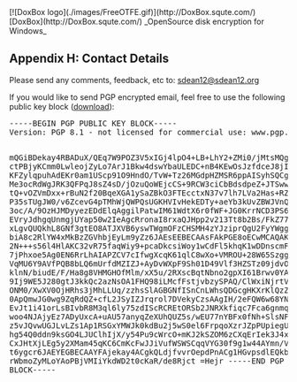 

<meta content="text/html; charset=iso-8859-1" http-equiv="Content-Type">
<meta name="keywords" content="disk encryption, security, transparent, AES, OTFE, plausible deniability, virtual drive, Linux, MS Windows, portable, USB drive, partition">
<meta name="description" content="DoxBox: An OpenSource 'on-the-fly' transparent disk encryption program for PCs. Using this software, you can create one or more &quot;virtual disks&quot; on your PC - anything written to these disks is automatically, and securely, encrypted before being stored on your computers hard drive.">

<meta name="author" content="Sarah Dean">
<meta name="copyright" content="Copyright 2004, 2005, 2006, 2007, 2008 Sarah Dean">
<meta name="ROBOTS" content="ALL">

<TITLE>Appendix H: Contact Details</TITLE>

<link href="./styles_common.css" rel="stylesheet" type="text/css">

<link rev="made" href="mailto:sdean12@sdean12.org">
<link rel="shortcut icon" href="./images/favicon.ico" type="image/x-icon">

<SPAN CLASS="master_link">
[![DoxBox logo](./images/FreeOTFE.gif)](http://DoxBox.squte.com/)
[DoxBox](http://DoxBox.squte.com/)
</SPAN>
<SPAN CLASS="master_title">
_OpenSource disk encryption for Windows_
</SPAN>

      
            

## Appendix H: Contact Details

Please send any comments, feedback, etc to: [sdean12@sdean12.org](mailto:sdean12@sdean12.org)

If you would like to send PGP encrypted email, feel free to use the following public key block ([download](./keys/sdean12_sdean12.org.asc)): 

</p>
<pre>
-----BEGIN PGP PUBLIC KEY BLOCK-----
Version: PGP 8.1 - not licensed for commercial use: www.pgp.com

mQGiBDekay4RBADuX/QEq7W9POZ3V5xIGj4lpO4+LB+LhY2+ZMi0/jMtsMQg6niJ
ctPBjyKCmm0LwleojZyLo7ArJ1Bkw4dswYbaULEDC+nB4KEwOsJzfdceJ8jI063g
KFZylqpuhAdEKr0am1UScp91O9HndO/TvW+Tz26MGdpHZMSR6ppAISyhSQCg/+eD
Me3ocRdWgJRK3QFPqJ8sZ4sD/jOzuQoWEjcCS+9RCW3ciCbBdsdpeZ+JTSwwiurj
tQ+vOZVmDxx+rBuN2f20BqeXGA1ySaZBkO3FTEcctxN37v7lh7LVa2Has+RZyNL1
P35sTUgJW0/v6ZcevG4pTMhWjQWPQsUGKHVIvHekEDTy+aeYb3kUvZBWJVnQXgJC
3oc/A/9OzHJMDyyezEDdElqAggilPatwIM61WdtX6r0fWF+JG0KrrNCD3PS6FR3O
EVryJdhgqUnmgjUYap50w2IeAgcRronaI8rxaQJHpp2v213Tt8b2Bs/FkZ77AAzI
xLgvQUQkhL8GNf3gtEO8ATJXVB6yswTWgmOFzCHSMH4zYJziprQgU2FyYWggRGVh
biA8c2RlYW4xMkBzZGVhbjEyLm9yZz6JAEsEEBECAAsFAkPGE8oECwMCAQAKCRAt
2N+++s56l4HlAKC32vR75faqWiy9+pcaDkcsiWoy1wCdFl5khqK1wDDnscmFEeWM
7jPhxoe5Ag0EN6RrLhAIAPZCV7cIfwgXcqK61qlC8wXo+VMROU+28W65Szgg2gGn
VqMU6Y9AVfPQB8bLQ6mUrfdMZIZJ+AyDvWXpF9Sh01D49Vlf3HZSTz09jdvOmeFX
klnN/biudE/F/Ha8g8VHMGHOfMlm/xX5u/2RXscBqtNbno2gpXI61Brwv0YAWCvl
9Ij9WE5J280gtJ3kkQc2azNsOA1FHQ98iLMcfFstjvbzySPAQ/ClWxiNjrtVjLhd
ONM0/XwXV0OjHRhs3jMhLLUq/zzhsSlAGBGNfISnCnLWhsQDGcgHKXrKlQzZlp+r
0ApQmwJG0wg9ZqRdQZ+cfL2JSyIZJrqrol7DVekyCzsAAgIH/2eFQW6w68YNeovi
EvJt1i41orLsBIvbR8M3ql6ly75zdIScRCREtORSb2JNRXkfiqc7Fca6gnmqUBNU
woo4NJAjyEz7ADyUxcA+uAU57anyqZeXUhQUZ5s/wEU77nYBFx0fNh+SlsNF4yL8
z5vJQvwUGJLvLZs1Ap1RSGxYMWJk0kdBu2j5wS0el6FrpqoXzrJZpPUpiegUPOqY
hg54Q0ddn9ksGO4LJUClhIjX/y54Pu9cWrcO+mKJ2kSZOM6zCXqErIek3J4xYy/W
CxJHtXjLEg5y2XMam45qKC6CmKcFwJJiVufWSWSCqqVYG30f9g1w44AYmn/VCIXx
t6ygcr6JAEYEGBECAAYFAjekay4ACgkQLdjfvvrOepdPnACg1HGvpsdlEQkb8VZc
rWbmoZyMLoYAoPBjVMIiYkdWD2t0cKaR/de8Rjct
=Hejr
-----END PGP PUBLIC KEY BLOCK-----
</pre>



